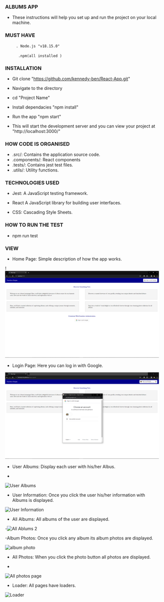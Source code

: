 ### ALBUMS APP

  

- These instructions will help you set up and run the project on your local machine.

  

### MUST HAVE

	     . Node.js "v18.15.0"

	      .npm(all installed )

  
###  INSTALLATION

  

- Git clone "https://github.com/kennedy-ben/React-App.git"

  

- Navigate to the directory

  

- cd "Project Name"

  

- Install dependacies "npm install"

  

- Run the app "npm start"

  
  

- This will start the development server and you can view your project at "http://localhost:3000/"

  



### HOW CODE IS ORGANISED     
      
- .src/: Contains the application source code. 
- .components/:  React components          
- .tests/:            Contains jest test files.
- .utils/:    Utility functions.
  

### TECHNOLOGIES USED

  

- Jest: A JavaScript testing framework.

- React A JavaScript library for building user interfaces.

- CSS: Cascading Style Sheets.

  

### HOW TO RUN THE TEST

- npm run test


### VIEW 

- Home Page: Simple description of how the app works.
   
!![Landing page](<langin page 19.png>)

- Login Page: Here you can log in with Google.

![Login with Google](<login with google.png>)

- User Albums: Display each user with his/her Albus.

- 
![User Albums](https://github.com/kennedy-ben/React-App/assets/92169187/1b1cd815-b659-44cd-9c44-6abc0e4f8e88)


- User Information: Once you click the user his/her information with Albums is displayed.

![User Information](https://github.com/kennedy-ben/React-App/assets/92169187/9fec5e98-1cf4-42e9-ae46-22ae982ce4ae)

- All Albums: All albums of the user are displayed.

-![All Ablums 2](https://github.com/kennedy-ben/React-App/assets/92169187/f4e6a65e-3fba-44da-aa70-bafeb0599db2)

-Album Photos: Once you click any album its album photos are displayed.


![album photo ](https://github.com/kennedy-ben/React-App/assets/92169187/03f474da-5057-4a0b-960a-5bd14edb2d15)

- All Photos: When you click the photo button all photos are displayed.

- 
![All photos page](https://github.com/kennedy-ben/React-App/assets/92169187/f2f664d4-b6c5-4913-a8ee-d93facfcedff)

- Loader: All pages have loaders.

![Loader](https://github.com/kennedy-ben/React-App/assets/92169187/e08c3469-3f0d-4719-a3a6-ea56910b7cfc)
